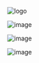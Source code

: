 ![logo](https://cloud.githubusercontent.com/assets/1287098/12697394/8a4aac04-c78a-11e5-91d4-2643f88ec464.png)


![image](https://cloud.githubusercontent.com/assets/1287098/12697243/3a4f4406-c787-11e5-8862-d1ddd03b9c75.png)


![image](https://cloud.githubusercontent.com/assets/1287098/12697428/bf782176-c78b-11e5-9fe4-12de0d2e8de1.png)


![image](https://cloud.githubusercontent.com/assets/1287098/12697247/8e7505f2-c787-11e5-91d9-eabc8e3f9ca5.png)
